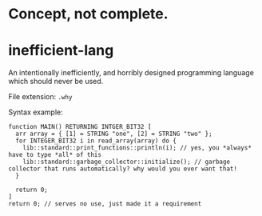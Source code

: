 # Concept, not complete.

# inefficient-lang
An intentionally inefficiently, and horribly designed programming language which should never be used.

File extension: `.why`

Syntax example:
```infe
function MAIN() RETURNING INTGER_BIT32 [
  arr array = { [1] = STRING "one", [2] = STRING "two" };
  for INTEGER_BIT32 i in read_array(array) do { 
    lib::standard::print_functions::println(i); // yes, you *always* have to type *all* of this
    lib::standard::garbage_collector::initialize(); // garbage collector that runs automatically? why would you ever want that! 
  }
  
  return 0; 
]
return 0; // serves no use, just made it a requirement
```
